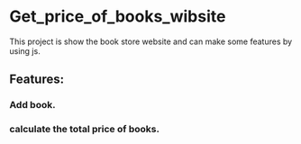 # Get_price_of_books_wibsite
This project is show the book store website and can make some features by using js.
## Features:
### Add book.
### calculate the total price of books.


